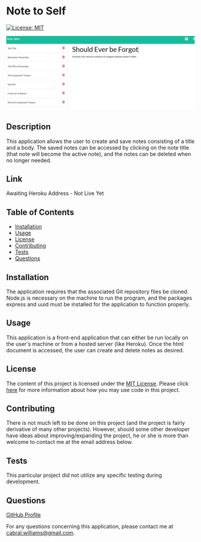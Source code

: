 # Note to Self

  [![License: MIT](https://img.shields.io/badge/License-MIT-yellow.svg)](https://opensource.org/licenses/MIT)

  ![I merely played my part.](./Develop/public/assets/images/vendetta_image1.PNG)

  ## Description
  This application allows the user to create and save notes consisting of a title and a body.  The saved notes can be accessed by clicking on the note title (that note will become the active note), and the notes can be deleted when no longer needed.
  
  ## Link
  Awaiting Heroku Address - Not Live Yet
  
  ## Table of Contents
  
  * [Installation](#installation)
  * [Usage](#usage)
  * [License](#license)
  * [Contributing](#contributing)
  * [Tests](#tests)
  * [Questions](#questions)
  
  ## Installation
  
  The application requires that the associated Git repository files be cloned.  Node.js is necessary on the machine to run the program, and the packages express and uuid must be installed for the application to function properly.
  
  ## Usage
  
  This application is a front-end application that can either be run locally on the user's machine or from a hosted server (like Heroku).  Once the html document is accessed, the user can create and delete notes as desired.
  
  ## License
  
  The content of this project is licensed under the [MIT License](https://opensource.org/licenses/MIT).  Please click [here](https://opensource.org/licenses/MIT) for more information about how you may use code in this project.

  ## Contributing

  There is not much left to be done on this project (and the project is fairly derivative of many other projects).  However, should some other developer have ideas about improving/expanding the project, he or she is more than welcome to contact me at the email address below.
  
  
  ## Tests
  
  This particular project did not utilize any specific testing during development.
  
  ## Questions
  [GitHub Profile](http://github.com/cabralwilliams)
  
  For any questions concerning this application, please contact me at cabral.williams@gmail.com.
